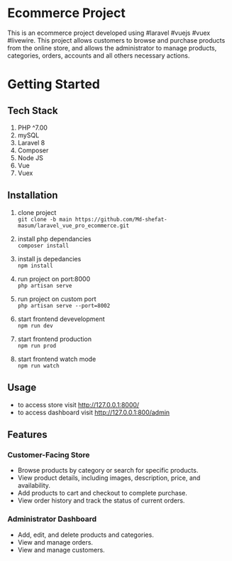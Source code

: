 <h1>Ecommerce Project</h1>

<p>
This is an ecommerce project developed using #laravel #vuejs #vuex #livewire. This project allows customers to browse and purchase products from the online store, and allows the administrator to manage products, categories, orders, accounts and all others necessary actions.
</p>

# Getting Started

## Tech Stack

1. PHP ^7.00
2. mySQL 
3. Laravel 8
4. Composer
5. Node JS
6. Vue
7. Vuex

## Installation

1. clone project <br>
`git clone -b main https://github.com/Md-shefat-masum/laravel_vue_pro_ecommerce.git`

2. install php dependancies <br>
`composer install`

3. install js depedancies <br>
`npm install`

4. run project on port:8000 <br>
`php artisan serve`

5. run project on custom port <br>
`php artisan serve --port=8002`

6. start frontend devevelopment <br>
`npm run dev`

1. start frontend production <br>
`npm run prod`

1. start frontend watch mode <br>
`npm run watch`

## Usage
- to access store visit http://127.0.0.1:8000/
- to access dashboard visit http://127.0.0.1:800/admin

## Features

### Customer-Facing Store
- Browse products by category or search for specific products.
- View product details, including images, description, price, and availability.
- Add products to cart and checkout to complete purchase.
- View order history and track the status of current orders.

### Administrator Dashboard
- Add, edit, and delete products and categories.
- View and manage orders.
- View and manage customers.

